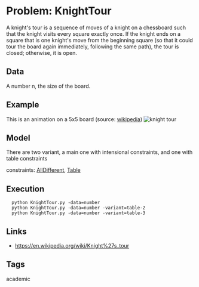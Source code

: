 # Problem: KnightTour

A knight's tour is a sequence of moves of a knight on a chessboard such that the knight visits every square exactly once.
If the knight ends on a square that is one knight's move from the beginning square (so that it could tour the board again immediately,
following the same path), the tour is closed; otherwise, it is open.

## Data
  A number n, the size of the board.

## Example
  This is an animation on a 5x5 board (source: [wikipedia](https://en.wikipedia.org/wiki/Knight%27s_tour))
  ![knight tour](https://upload.wikimedia.org/wikipedia/commons/c/ca/Knights-Tour-Animation.gif)

## Model
  There are two variant, a main one with intensional constraints, and one with table constraints

  constraints: [AllDifferent](https://pycsp.org/documentation/constraints/AllDifferent), [Table](https://pycsp.org/documentation/constraints/Table)

## Execution
```
  python KnightTour.py -data=number
  python KnightTour.py -data=number -variant=table-2
  python KnightTour.py -data=number -variant=table-3
```

## Links
  - https://en.wikipedia.org/wiki/Knight%27s_tour

## Tags
  academic
